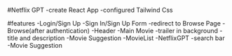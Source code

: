 #Netflix GPT
-create React App
-configured Tailwind Css




#features 
-Login/Sign Up
    -Sign In/Sign Up Form
    -redirect to Browse Page
-Browse(after authentication)
    -Header
    -Main Movie
        -trailer in background
        -title and description
        -Movie Suggestion
            -MovieList 
-NetflixGPT
    -search bar
    -Movie Suggestion